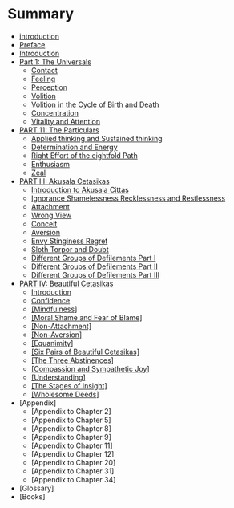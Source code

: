 # Summary

* [introduction](README.md)
* [Preface](preface.md)
* [Introduction](introduction.md)
* [Part 1: The Universals](universals.md)
   * [Contact](contact.md)
   * [Feeling](feeling.md)
   * [Perception](perception.md)
   * [Volition](volition.md)
   * [Volition in the Cycle of Birth and Death](cycle.md)
   * [Concentration](concentration.md)
   * [Vitality and Attention](vitality.md)
* [PART 11: The Particulars](particulars.md)
   * [Applied thinking and Sustained thinking](thinking.md)
   * [Determination and Energy](energy.md)
   * [Right Effort of the eightfold Path](path.md)
   * [Enthusiasm](enthusiasm.md)
   * [Zeal](zeal.md)
* [PART III: Akusala Cetasikas](akusala.md)
   * [Introduction to Akusala Cittas](akusalintro.md)
   * [Ignorance Shamelessness Recklessness and Restlessness](ignorance.md)
   * [Attachment](attachment.md)
   * [Wrong View](wrong_view.md)
   * [Conceit](conceit.md)
   * [Aversion](aversion.md)
   * [Envy Stinginess Regret](envy_stinginess_regret.md)
   * [Sloth Torpor and Doubt](sloth_torpor_and_doubt.md)
   * [Different Groups of Defilements Part I](different_groups_of_defilements_part_i.md)
   * [Different Groups of Defilements Part II](different_groups_of_defilements_part_ii.md)
   * [Different Groups of Defilements Part III](different_groups_of_defilements_part_iii.md)
* [PART IV: Beautiful Cetasikas](part_iv_beautiful_cetasikas.md)
   * [Introduction](introduction.md)
   * [Confidence](confidence.md)
   * [[Mindfulness]](mindfulness.md)
   * [[Moral Shame and Fear of Blame]](moral_shame_and_fear_of_blame.md)
   * [[Non-Attachment]](non-attachment.md)
   * [[Non-Aversion]](non-aversion.md)
   * [[Equanimity]](equanimity.md)
   * [[Six Pairs of Beautiful Cetasikas]](six_pairs_of_beautiful_cetasikas.md)
   * [[The Three Abstinences]](the_three_abstinences.md)
   * [[Compassion and Sympathetic Joy]](compassion_and_sympathetic_joy.md)
   * [[Understanding]](understanding.md)
   * [[The Stages of Insight]](the_stages_of_insight.md)
   * [[Wholesome Deeds]](wholesome_deeds.md)
* [Appendix]
   * [Appendix to Chapter 2]
   * [Appendix to Chapter 5]
   * [Appendix to Chapter 8]
   * [Appendix to Chapter 9]
   * [Appendix to Chapter 11]
   * [Appendix to Chapter 12]
   * [Appendix to Chapter 20]
   * [Appendix to Chapter 31]
   * [Appendix to Chapter 34]
* [Glossary]
* [Books]

